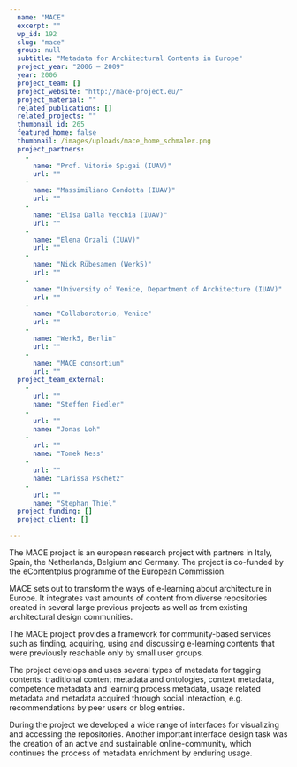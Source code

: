 ```yaml
---
  name: "MACE"
  excerpt: ""
  wp_id: 192
  slug: "mace"
  group: null
  subtitle: "Metadata for Architectural Contents in Europe"
  project_year: "2006 – 2009"
  year: 2006
  project_team: []
  project_website: "http://mace-project.eu/"
  project_material: ""
  related_publications: []
  related_projects: ""
  thumbnail_id: 265
  featured_home: false
  thumbnail: /images/uploads/mace_home_schmaler.png
  project_partners: 
    - 
      name: "Prof. Vitorio Spigai (IUAV)"
      url: ""
    - 
      name: "Massimiliano Condotta (IUAV)"
      url: ""
    - 
      name: "Elisa Dalla Vecchia (IUAV)"
      url: ""
    - 
      name: "Elena Orzali (IUAV)"
      url: ""
    - 
      name: "Nick Rübesamen (Werk5)"
      url: ""
    - 
      name: "University of Venice, Department of Architecture (IUAV)"
      url: ""
    - 
      name: "Collaboratorio, Venice"
      url: ""
    - 
      name: "Werk5, Berlin"
      url: ""
    - 
      name: "MACE consortium"
      url: ""
  project_team_external: 
    - 
      url: ""
      name: "Steffen Fiedler"
    - 
      url: ""
      name: "Jonas Loh"
    - 
      url: ""
      name: "Tomek Ness"
    - 
      url: ""
      name: "Larissa Pschetz"
    - 
      url: ""
      name: "Stephan Thiel"
  project_funding: []
  project_client: []

---
```

The MACE project is an european research project with partners in Italy, Spain, the Netherlands, Belgium and Germany. The project is co-funded by the eContentplus programme of the European Commission.

MACE sets out to transform the ways of e-learning about architecture in Europe. It integrates vast amounts of content from diverse repositories created in several large previous projects as well as from existing architectural design communities.

The MACE project provides a framework for community-based services such as finding, acquiring, using and discussing e-learning contents that were previously reachable only by small user groups.

The project develops and uses several types of metadata for tagging contents: traditional content metadata and ontologies, context metadata, competence metadata and learning process metadata, usage related metadata and metadata acquired through social interaction, e.g. recommendations by peer users or blog entries.

During the project we developed a wide range of interfaces for visualizing and accessing the repositories. Another important interface design task was the creation of an active and sustainable online-community, which continues the process of metadata enrichment by enduring usage.